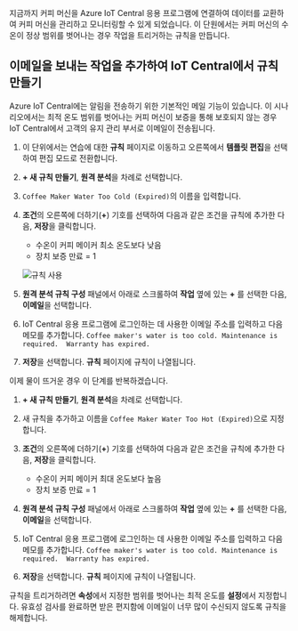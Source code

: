 지금까지 커피 머신을 Azure IoT Central 응용 프로그램에 연결하여 데이터를 교환하여 커피 머신을 관리하고 모니터링할 수 있게 되었습니다. 이 단원에서는 커피 머신의 수온이 정상 범위를 벗어나는 경우 작업을 트리거하는 규칙을 만듭니다. 

## <a name="create-rules-in-iot-central-with-email-as-the-action"></a>이메일을 보내는 작업을 추가하여 IoT Central에서 규칙 만들기

Azure IoT Central에는 알림을 전송하기 위한 기본적인 메일 기능이 있습니다. 이 시나리오에서는 최적 온도 범위를 벗어나는 커피 머신이 보증을 통해 보호되지 않는 경우 IoT Central에서 고객의 유지 관리 부서로 이메일이 전송됩니다.

1. 이 단위에서는 연습에 대한 **규칙** 페이지로 이동하고 오른쪽에서 **템플릿 편집**을 선택하여 편집 모드로 전환합니다. 
1. **+ 새 규칙 만들기**, **원격 분석**을 차례로 선택합니다. 

1. `Coffee Maker Water Too Cold (Expired)`의 이름을 입력합니다.

1. **조건**의 오른쪽에 더하기(**+**) 기호를 선택하여 다음과 같은 조건을 규칙에 추가한 다음, **저장**을 클릭합니다.      
    - 수온이 커피 메이커 최소 온도보다 낮음
    - 장치 보증 만료 = 1

    ![규칙 사용](../media/5-flow-a.png)

1. **원격 분석 규칙 구성** 패널에서 아래로 스크롤하여 **작업** 옆에 있는 **+** 를 선택한 다음, **이메일**을 선택합니다.

1. IoT Central 응용 프로그램에 로그인하는 데 사용한 이메일 주소를 입력하고 다음 메모를 추가합니다. `Coffee maker's water is too cold. Maintenance is required.  Warranty has expired.`

1. **저장**을 선택합니다. **규칙** 페이지에 규칙이 나열됩니다.

이제 물이 뜨거운 경우 이 단계를 반복하겠습니다. 

1. **+ 새 규칙 만들기**, **원격 분석**을 차례로 선택합니다.

1. 새 규칙을 추가하고 이름을 `Coffee Maker Water Too Hot (Expired)`으로 지정합니다.

1. **조건**의 오른쪽에 더하기(**+**) 기호를 선택하여 다음과 같은 조건을 규칙에 추가한 다음, **저장**을 클릭합니다.      
    - 수온이 커피 메이커 최대 온도보다 높음
    - 장치 보증 만료 = 1

1. **원격 분석 규칙 구성** 패널에서 아래로 스크롤하여 **작업** 옆에 있는 **+** 를 선택한 다음, **이메일**을 선택합니다.

1. IoT Central 응용 프로그램에 로그인하는 데 사용한 이메일 주소를 입력하고 다음 메모를 추가합니다. `Coffee maker's water is too cold. Maintenance is required.  Warranty has expired.`

1. **저장**을 선택합니다. **규칙** 페이지에 규칙이 나열됩니다.

규칙을 트리거하려면 **속성**에서 지정한 범위를 벗어나는 최적 온도를 **설정**에서 지정합니다. 유효성 검사를 완료하면 받은 편지함에 이메일이 너무 많이 수신되지 않도록 규칙을 해제합니다.